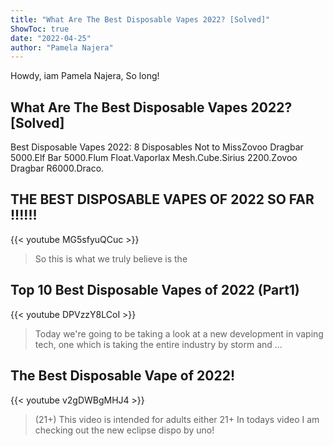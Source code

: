 ```yaml
---
title: "What Are The Best Disposable Vapes 2022? [Solved]"
ShowToc: true 
date: "2022-04-25"
author: "Pamela Najera" 
---
```


Howdy, iam Pamela Najera, So long!
## What Are The Best Disposable Vapes 2022? [Solved]
 Best Disposable Vapes 2022: 8 Disposables Not to MissZovoo Dragbar 5000.Elf Bar 5000.Flum Float.Vaporlax Mesh.Cube.Sirius 2200.Zovoo Dragbar R6000.Draco.

## THE BEST DISPOSABLE VAPES OF 2022 SO FAR !!!!!!
{{< youtube MG5sfyuQCuc >}}
>So this is what we truly believe is the 

## Top 10 Best Disposable Vapes of 2022 (Part1)
{{< youtube DPVzzY8LCoI >}}
>Today we're going to be taking a look at a new development in vaping tech, one which is taking the entire industry by storm and ...

## The Best Disposable Vape of 2022!
{{< youtube v2gDWBgMHJ4 >}}
>(21+) This video is intended for adults either 21+ In todays video I am checking out the new eclipse dispo by uno!

